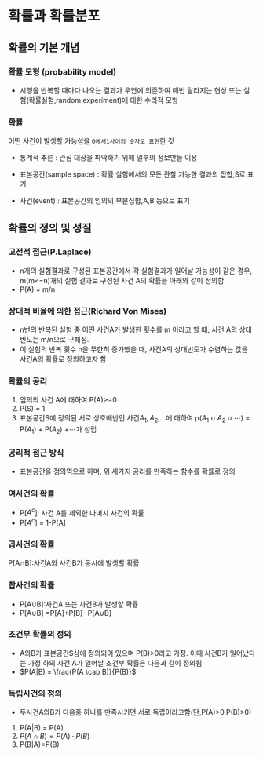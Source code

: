 # 확률과 확률분포
## 확률의 기본 개념
### 확률 모형 (probability model)
- 시행을 반복할 때마다 나오는 결과가 우연에 의존하여 매번 달라지는 현상 또는 실험(확률실험,random experiment)에 대한 수리적 모형

### 확률
어떤 사건이 발생할 가능성을 `0에서1사이의 숫자로 표현`한 것
- 통계적 추론 : 관심 대상을 파악하기 위해 일부의 정보만들 이용
    
- 표본공간(sample space) : 확률 실험에서의 모든 관찰 가능한 결과의 집합,S로 표기

- 사건(event) : 표본공간의 임의의 부분집합,A,B 등으로 표기

## 확률의 정의 및 성질
### 고전적 접근(P.Laplace)
  - n개의 실험결과로 구성된 표본공간에서 각 실험결과가 일어날 가능성이 같은 경우, m(m<=n)개의 실험 결과로 구성된 사건 A의 확률을 아래와 같이 정의함 
  - P(A) = m/n

### 상대적 비율에 의한 접근(Richard Von Mises)
- n번의 반복된 실험 중 어떤 사건A가 발생한 횟수를 m 이라고 할 떄, 사건 A의 상대빈도는 m/n으로 구해짐.
- 이 실험의 반복 횟수 n을 무한히 증가했을 때, 사건A의 상대빈도가 수렴하는 값을 사건A의 확률로 정의하고자 함

### 확률의 공리
1) 임의의 사건 A에 대하여 P(A)>=0
2) P(S) = 1
3) 표본공간S에 정의된 서로 상호배반인 사건$A_1,A_2$,...에 대하여 p($A_1 \cup A_2 \cup\cdots$) = P($A_1$) + P($A_2$) +$\cdots$가 성립

### 공리적 접근 방식
- 표본공간을 정의역으로 하며, 위 세가지 공리를 만족하는 함수를 확률로 정의

### 여사건의 확률 
- P[$A^c$]: 사건  A를 제외한 나머지 사건의 확률
- P[$A^c$] = 1-P[A]

### 곱사건의 확률
P[A$\cap$B]:사건A와 사건B가 동시에 발생할 확률

### 합사건의 확률 
- P[A$\cup$B]:사건A 또는 사건B가 발생할 확률
- P[A$\cup$B] =P[A]+P[B]- P[A$\cup$B]

### 조건부 확률의 정의
- A와B가 표본공간S상에 정의되어 있으며 P(B)>0라고 가정.
이때 사건B가 일어났다는 가정 하의 사건 A가 일어날 조건부 확률은 다음과 같이 정의됨
- $P(A|B) = \frac{P(A \cap B)}{P(B)}$


### 독립사건의 정의
- 두사건A와B가 다음중 하나를 만족시키면 서로 독립이라고함(단,P(A)>0,P(B)>0)
1) P(A|B) = P(A)
2) $P(A \cap B) = P(A) \cdot P(B)$
3) P(B|A)=P(B)